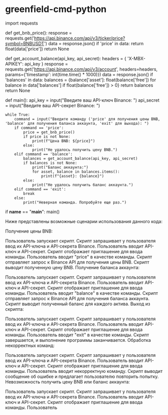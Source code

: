 # greenfield-cmd-python

import requests

def get_bnb_price():
    response = requests.get('https://api.binance.com/api/v3/ticker/price?symbol=BNBUSDT')
    data = response.json()
    if 'price' in data:
        return float(data['price'])
    return None

def get_account_balance(api_key, api_secret):
    headers = {
        'X-MBX-APIKEY': api_key
    }
    response = requests.get('https://api.binance.com/api/v3/account', headers=headers, params={'timestamp': int(time.time() * 1000)})
    data = response.json()
    if 'balances' in data:
        balances = {balance['asset']: float(balance['free']) for balance in data['balances'] if float(balance['free']) > 0}
        return balances
    return None

def main():
    api_key = input("Введите ваш API-ключ Binance: ")
    api_secret = input("Введите ваш API-секрет Binance: ")
    
    while True:
        command = input("Введите команду ('price' для получения цены BNB, 'balance' для получения баланса аккаунта, 'exit' для выхода): ")
        if command == 'price':
            price = get_bnb_price()
            if price is not None:
                print(f"Цена BNB: ${price}")
            else:
                print("Не удалось получить цену BNB.")
        elif command == 'balance':
            balances = get_account_balance(api_key, api_secret)
            if balances is not None:
                print("Баланс аккаунта:")
                for asset, balance in balances.items():
                    print(f"{asset}: {balance}")
            else:
                print("Не удалось получить баланс аккаунта.")
        elif command == 'exit':
            break
        else:
            print("Неверная команда. Попробуйте еще раз.")

if __name__ == "__main__":
    main()

Ниже представлены возможные сценарии использования данного кода:

Получение цены BNB:

Пользователь запускает скрипт.
Скрипт запрашивает у пользователя ввод их API-ключа и API-секрета Binance.
Пользователь вводит API-ключ и API-секрет.
Скрипт отображает приглашение для ввода команды.
Пользователь вводит "price" в качестве команды.
Скрипт отправляет запрос к Binance API для получения цены BNB.
Скрипт выводит полученную цену BNB.
Получение баланса аккаунта:

Пользователь запускает скрипт.
Скрипт запрашивает у пользователя ввод их API-ключа и API-секрета Binance.
Пользователь вводит API-ключ и API-секрет.
Скрипт отображает приглашение для ввода команды.
Пользователь вводит "balance" в качестве команды.
Скрипт отправляет запрос к Binance API для получения баланса аккаунта.
Скрипт выводит полученный баланс для каждого актива.
Выход из скрипта:

Пользователь запускает скрипт.
Скрипт запрашивает у пользователя ввод их API-ключа и API-секрета Binance.
Пользователь вводит API-ключ и API-секрет.
Скрипт отображает приглашение для ввода команды.
Пользователь вводит "exit" в качестве команды.
Скрипт завершается, и выполнение программы заканчивается.
Обработка некорректных команд:

Пользователь запускает скрипт.
Скрипт запрашивает у пользователя ввод их API-ключа и API-секрета Binance.
Пользователь вводит API-ключ и API-секрет.
Скрипт отображает приглашение для ввода команды.
Пользователь вводит некорректную команду.
Скрипт выводит сообщение об ошибке и предлагает пользователю повторить попытку.
Невозможность получить цену BNB или баланс аккаунта:

Пользователь запускает скрипт.
Скрипт запрашивает у пользователя ввод их API-ключа и API-секрета Binance.
Пользователь вводит API-ключ и API-секрет.
Скрипт отображает приглашение для ввода команды.
Пользователь
